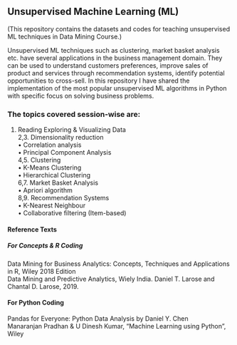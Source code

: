 ## Unsupervised Machine Learning (ML)
(This repository contains the datasets and codes for teaching unsupervised ML techniques in Data Mining Course.)

Unsupervised ML techniques such as clustering, market basket analysis etc. have several applications in the business management domain. They can be used to understand customers preferences, improve sales of product and services through recommendation systems, identify potential opportunities to cross-sell. In this repository I have shared the implementation of the most popular unsupervised ML algorithms in Python with specific focus on solving business problems.

### The topics covered session-wise are:<br/>
   1. Reading Exploring & Visualizing Data<br/>
2,3. Dimensionality reduction<br/>
   • Correlation analysis<br/>
   • Principal Component Analysis<br/>
4,5. Clustering<br/>
   • K-Means Clustering<br/>
   • Hierarchical Clustering<br/>
6,7. Market Basket Analysis<br/>
   • Apriori algorithm<br/>
8,9. Recommendation Systems<br/>
   • K-Nearest Neighbour<br/>
   • Collaborative filtering (Item-based)<br/>
        
#### Reference Texts
##### For Concepts & R Coding
Data Mining for Business Analytics:   Concepts, Techniques and Applications in R, Wiley 2018 Edition<br/>
Data Mining and Predictive Analytics, Wiely India. Daniel T. Larose and Chantal D. Larose, 2019.<br/>
#### For Python Coding
Pandas for Everyone: Python Data Analysis by Daniel Y. Chen<br/>
Manaranjan Pradhan & U Dinesh Kumar, “Machine Learning using Python”, Wiley<br/>
